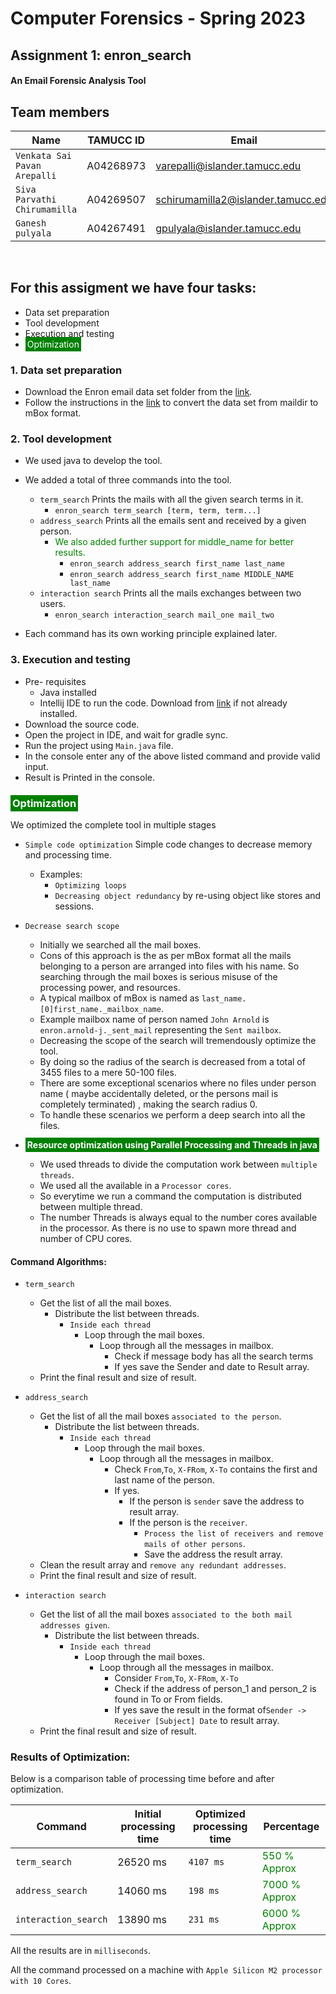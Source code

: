 # Computer Forensics - Spring 2023

## Assignment 1: enron_search

#### An Email Forensic Analysis Tool

## Team members

| Name                         | TAMUCC ID | Email                              |
|------------------------------|-----------|------------------------------------|
| `Venkata Sai Pavan Arepalli` | A04268973 | varepalli@islander.tamucc.edu      |
| `Siva Parvathi Chirumamilla` | A04269507 | schirumamilla2@islander.tamucc.edu |
| `Ganesh pulyala`             | A04267491 | gpulyala@islander.tamucc.edu       |

&nbsp;

## For this assigment we have four tasks:

- Data set preparation
- Tool development
- Execution and testing
- <span style="background-color:green;color:white;padding:3px">Optimization</span>

### 1. Data set preparation

- Download the Enron email data set folder from the [link](https://www.cs.cmu.edu/~enron/).
- Follow the instructions in the [link](https://github.com/lintool/Enron2mbox) to convert the data set from maildir to
  mBox format.

### 2. Tool development

* We used java to develop the tool.
* We added a total of three commands into the tool.
    * `term_search` Prints the mails with all the given search terms in it.
      * `enron_search term_search [term, term, term...]`
    * `address_search` Prints all the emails sent and received by a given person.
      * <span style="color:green">We also added further support for middle_name for better results.</span> 
        * `enron_search address_search first_name last_name`
        * `enron_search address_search first_name MIDDLE_NAME last_name`
    * `interaction search` Prints all the mails exchanges between two users.
       * `enron_search interaction_search mail_one mail_two`

* Each command has its own working principle explained later.

### 3. Execution and testing

* Pre- requisites
    * Java installed
    * Intellij IDE to run the code. Download from [link](https://www.jetbrains.com/idea/download/#section=mac) if not
      already installed.
* Download the source code.
* Open the project in IDE, and wait for gradle sync.
* Run the project using `Main.java` file.
* In the console enter any of the above listed command and provide valid input.
* Result is Printed in the console.

### <span style="background-color:green;color:white;padding:3px">Optimization</span>

We optimized the complete tool in multiple stages

- `Simple code optimization` Simple code changes to decrease memory and processing time.
    * Examples:
        * `Optimizing loops`
        * `Decreasing object redundancy` by re-using object like stores and sessions.
- `Decrease search scope`
    * Initially we searched all the mail boxes.
    * Cons of this approach is the as per mBox format all the mails belonging to a person are arranged into files with
      his name. So searching through the mail boxes is serious misuse of the processing power, and resources.
    * A typical mailbox of mBox is named as `last_name.[0]first_name._mailbox_name`.
    * Example mailbox name of person named `John Arnold` is `enron.arnold-j._sent_mail` representing the `Sent mailbox`.
    * Decreasing the scope of the search will tremendously optimize the tool.
    * By doing so the radius of the search is decreased from a total of 3455 files to a mere 50-100 files.
    * There are some exceptional scenarios where no files under person name ( maybe accidentally deleted, or the persons
      mail is completely terminated) , making the search radius 0.
    * To handle these scenarios we perform a deep search into all the files.

- <span style="background-color:green;color:white;padding:3px">**Resource optimization using Parallel Processing and
  Threads in java**</span>
    * We used threads to divide the computation work between `multiple threads`.
    * We used all the available in a `Processor cores`.
    * So everytime we run a command the computation is distributed between multiple thread.
    * The number Threads is always equal to the number cores available in the processor. As there is no use to spawn
      more thread and number of CPU cores.

#### Command Algorithms:

* `term_search`
    * Get the list of all the mail boxes.
        * Distribute the list between threads.
            * `Inside each thread`
                * Loop through the mail boxes.
                    * Loop through all the messages in mailbox.
                        * Check if message body has all the search terms
                        * If yes save the Sender and date to Result array.
    * Print the final result and size of result.<br>

* `address_search`
    * Get the list of all the mail boxes `associated to the person`.
        * Distribute the list between threads.
            * `Inside each thread`
                * Loop through the mail boxes.
                    * Loop through all the messages in mailbox.
                        * Check `From`,`To`, `X-FRom`, `X-To` contains the first and last name of the person.
                        * If yes.
                            * If the person is `sender` save the address to result array.
                            * If the person is the `receiver`.
                                * `Process the list of receivers and remove mails of other persons`.
                                * Save the address the result array.
    * Clean the result array and `remove any redundant addresses`.
    * Print the final result and size of result.<br>
* `interaction search`
    * Get the list of all the mail boxes `associated to the both mail addresses given`.
        * Distribute the list between threads.
            * `Inside each thread`
                * Loop through the mail boxes.
                    * Loop through all the messages in mailbox.
                        * Consider `From`,`To`, `X-FRom`, `X-To`
                        * Check if the address of person_1 and person_2 is found in To or From fields.
                        * If yes save the result in the format of`Sender -> Receiver [Subject] Date` to result array.
    * Print the final result and size of result.<br>

### Results of Optimization:

Below is a comparison table of processing time before and after optimization.

| Command              | Initial processing time | Optimized processing time | Percentage                                     |
|----------------------|-------------------------|---------------------------|------------------------------------------------|
| `term_search`        | 26520 ms                | `4107 ms`                 | <span style="color:green">550 % Approx</span>  |
| `address_search`     | 14060 ms                | `198 ms`                  | <span style="color:green">7000 % Approx</span> |
| `interaction_search` | 13890 ms                | `231 ms`                  | <span style="color:green">6000 % Approx</span> |

All the results are in `milliseconds`.

All the command processed on a machine with `Apple Silicon M2 processor with 10 Cores`.
